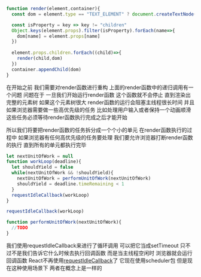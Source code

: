 ```js
function render(element,container){
  const dom = element.type == "TEXT_ELEMENT" ? document.createTextNode("") : document.createElement(element.type)

  const isProperty = key => key != "children"
  Object.keys(element.props).filter(isProperty).forEach(name=>{
    dom[name] = element.props[name]
  })
  
  element.props.children.forEach((child)=>{
    render(child,dom)
  })
  container.appendChild(dom)
}
```

在开始之前 我们需要对render函数进行重构
上面的render函数中的递归调用有一个问题
问题在于 一旦我们开始运行render函数  这个函数就不会停止 直到渲染出完整的元素树
如果这个元素树很大 render函数的运行会阻塞主线程很长时间 并且如果浏览器需要做一些高优先级的任务 比如处理用户输入或者保持一个动画顺滑 这些任务必须等待render函数执行完成之后才能开始

所以我们将要把render函数的任务拆分成一个个小的单元 在render函数执行的过程中 如果浏览器有任何高优先级的任务要处理 我们要允许浏览器打断render函数的执行 直到所有的单元都执行完毕
```js
let nextUnitOfWork = null
function workLoop(deadline){
  let shouldYield = false
  while(nextUnitOfWork && !shouldYield){
    nextUnitOfWork = performUnitOfWork(nextUnitOfWork)
    shouldYield = deadline.timeRemaining < 1
  }
  requestIdleCallback(workLoop)
}

requestIdleCallback(workLoop)

function performUnitOfWork(nextUnitOfWork){
  //TODO
}
```
我们使用requestIdleCallback来进行了循环调用 可以把它当成setTimeout 只不过不是我们告诉它什么时候去执行回调函数 而是当主线程空闲时 浏览器就会运行回调函数
React不再使用[requestIdleCallback](https://github.com/facebook/react/issues/11171#issuecomment-417349573)了 它现在使用scheduler包 但是现在这种使用场景下 两者在概念上是一样的